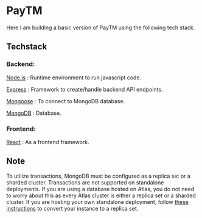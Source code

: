 
# PayTM

Here I am building a basic version of PayTM using the following tech stack.

## Techstack

### Backend:
<u>Node.js</u> : Runtime environment to run javascript code.

<u>Express</u> : Framework to create/handle backend API endpoints.

<u>Mongoose</u> : To connect to MongoDB database.

<u>MongoDB</u> : Database.

### Frontend:

<u>React</u> : As a frontend framework.

## Note

To utilize transactions, MongoDB must be configured as a replica set or a sharded cluster. Transactions are not supported on standalone deployments. If you are using a database hosted on Atlas, you do not need to worry about this as every Atlas cluster is either a replica set or a sharded cluster. If you are hosting your own standalone deployment, follow <a href="https://docs.mongodb.com/manual/tutorial/convert-standalone-to-replica-set/">these instructions</a> to convert your instance to a replica set.


